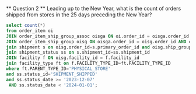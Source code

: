 ** Question 2 **
 Leading up to the New Year, what is the count of orders shipped from stores in the 25 days preceding the New Year?
 ``` sql
 select count(*)
 from order_item oi
 JOIN order_item_ship_group_assoc oisga ON oi.order_id = oisga.order_id AND oi.order_item_seq_id = oisga.order_item_seq_id
JOIN order_item_ship_group oisg ON oisga.order_id = oisg.order_id AND oisga.ship_group_seq_id = oisg.ship_group_seq_id
join shipment s on oisg.order_id=s.primary_order_id and oisg.ship_group_seq_id=s.primary_ship_group_seq_id
 join shipment_status ss on s.shipment_id=ss.shipment_id
JOIN facility f ON oisg.facility_id = f.facility_id
join facility_type ft on f.FACILITY_TYPE_ID=ft.FACILITY_TYPE_ID
where ft.PARENT_TYPE_ID='PHYSICAL_STORE'
and ss.status_id='SHIPMENT_SHIPPED'
and ss.status_date >= '2023-12-07'
  AND ss.status_date < '2024-01-01';
```
 
